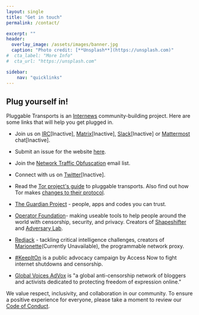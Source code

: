 ```yaml
---
layout: single
title: "Get in touch"
permalink: /contact/

excerpt: ""
header:
  overlay_image: /assets/images/banner.jpg
  caption: "Photo credit: [**Unsplash**](https://unsplash.com)"
#  cta_label: "More Info"
#  cta_url: "https://unsplash.com"

sidebar:
    nav: "quicklinks"
---
```



## Plug yourself in!

Pluggable Transports is an [Internews](https://internews.org) community-building project. Here are some links that will help you get plugged in.

* Join us on [IRC](https://webchat.oftc.net/?channels=pluggable-transports)[Inactive], [Matrix](https://matrix.to/#/#pluggable-transports:matrix.org)[Inactive], [Slack](https://openobservatory.slack.com/messages/pluggable-transports/)[Inactive] or [Mattermost](https://community.internetfreedomfestival.org/community/channels/pluggable-transport) chat[Inactive].

* Submit an issue for the website [here](https://github.com/Pluggable-Transports/Pluggable-Transports-website/issues).

* Join the [Network Traffic Obfuscation](https://groups.google.com/forum/#!forum/traffic-obf) email list.

* Connect with us on [Twitter](https://twitter.com/plugtransports)[Inactive].

* Read the [Tor project's guide](https://tb-manual.torproject.org/circumvention/) to pluggable transports. Also find out how Tor makes [changes to their protocol](https://blog.torproject.org/tor-design-proposals-how-we-make-changes-our-protocol).

* [The Guardian Project](https://guardianproject.info/) - people, apps and codes you can trust.

* [Operator Foundation](https://operatorfoundation.org)- making useable tools to help people around the world with censorship, security, and privacy. Creators of [Shapeshifter](https://github.com/OperatorFoundation/?q=anticensorship) and [Adversary Lab](https://github.com/OperatorFoundation/AdversaryLab).

* [Redjack](https://www.redjack.com) - tackling critical intelligence challenges, creators of [Marionette](https://github.com/marionette-tg/marionette)(Currently Unavailable), the programmable network proxy.

* [#KeepItOn](https://www.accessnow.org/keepiton/) is a public advocacy campaign by Access Now to fight internet shutdowns and censorship.

* [Global Voices AdVox](https://advox.globalvoices.org/) is "a global anti-censorship network of bloggers and activists dedicated to protecting freedom of expression online."

We value respect, inclusivity, and collaboration in our community. To ensure a positive experience for everyone, please take a moment to review our [Code of Conduct](/code-of-conduct/).
